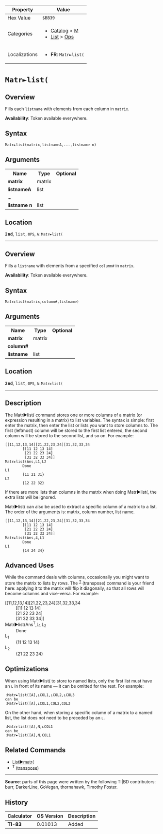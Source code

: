 | Property      | Value |
|---------------|-------|
| Hex Value     | `$BB39`|
| Categories    | <ul><li>[Catalog](<../categories/Catalog.md>) > [M](<../categories/Catalog.md#M>)</li><li>[List](<../categories/List.md>) > [Ops](<../categories/List.md#Ops>)</li></ul> |
| Localizations | <ul><li><b>FR</b>: `Matr►list(`</li></ul> |

# `Matr►list(`

## Overview
Fills each `listname` with elements from each column in `matrix`.


<b>Availability</b>: Token available everywhere.

## Syntax
`Matr►list(matrix,listnameA,...,listname n)`

## Arguments
<table>
<tr><th>Name</th><th>Type</th><th>Optional</th></tr>

<tr><td><b>matrix</b></td><td>matrix</td><td></td></tr>

<tr><td><b>listnameA</b></td><td>list</td><td></td></tr>

<tr><td><b>...</b></td><td></td><td></td></tr>

<tr><td><b>listname n</b></td><td>list</td><td></td></tr>

</table>

## Location
<tt><kbd><b>2nd</b></kbd></tt>, <kbd>list</kbd>, `OPS`, `A:Matr►list(`
<hr>

## Overview
Fills a `listname` with elements from a specified `column#` in `matrix`.


<b>Availability</b>: Token available everywhere.

## Syntax
`Matr►list(matrix,column#,listname)`

## Arguments
<table>
<tr><th>Name</th><th>Type</th><th>Optional</th></tr>

<tr><td><b>matrix</b></td><td>matrix</td><td></td></tr>

<tr><td><b>column#</b></td><td></td><td></td></tr>

<tr><td><b>listname</b></td><td>list</td><td></td></tr>

</table>

## Location
<tt><kbd><b>2nd</b></kbd></tt>, <kbd>list</kbd>, `OPS`, `A:Matr►list(`
<hr>

## Description

The Matr►list( command stores one or more columns of a matrix (or expression resulting in a matrix) to list variables. The syntax is simple: first enter the matrix, then enter the list or lists you want to store columns to. The first (leftmost) column will be stored to the first list entered, the second column will be stored to the second list, and so on. For example:

```ti-basic
[[11,12,13,14][21,22,23,24][31,32,33,34
        [[11 12 13 14]
         [21 22 23 24]
         [31 32 33 34]]
Matr►list(Ans,L1,L2
        Done
L1
        {11 21 31}
L2
        {12 22 32}
```

If there are more lists than columns in the matrix when doing Matr►list(, the extra lists will be ignored.

Matr►list( can also be used to extract a specific column of a matrix to a list. The order of the arguments is: matrix, column number, list name.

```ti-basic
[[11,12,13,14][21,22,23,24][31,32,33,34
        [[11 12 13 14]
         [21 22 23 24]
         [31 32 33 34]]
Matr►list(Ans,4,L1
        Done
L1
        {14 24 34}
```

## Advanced Uses

While the command deals with columns, occasionally you might want to store the matrix to lists by rows. The <sup><a href="transpose">T</a></sup> (transpose) command is your friend here: applying it to the matrix will flip it diagonally, so that all rows will become columns and vice-versa. For example:

[[11,12,13,14][21,22,23,24][31,32,33,34  
         [[11 12 13 14]  
         [21 22 23 24]  
         [31 32 33 34]]  
Matr►list(Ans<sup>T</sup>,L<sub>1</sub>,L<sub>2</sub>  
         Done  
L<sub>1</sub>  
         {11 12 13 14}  
L<sub>2</sub>  
         {21 22 23 24}

## Optimizations

When using Matr►list( to store to named lists, only the first list must have an ʟ in front of its name — it can be omitted for the rest. For example:

```ti-basic
:Matr►list([A],ʟCOL1,ʟCOL2,ʟCOL3
can be
:Matr►list([A],ʟCOL1,COL2,COL3
```

On the other hand, when storing a specific column of a matrix to a named list, the list does not need to be preceded by an ʟ.

```ti-basic
:Matr►list([A],N,ʟCOL1
can be
:Matr►list([A],N,COL1
```

## Related Commands

*   [List►matr(](List►matr\(.md)
*   <sup>T</sup> ([transpose](transpose.md))

* * *

**Source**: parts of this page were written by the following TI|BD contributors: burr, DarkerLine, GoVegan, thornahawk, Timothy Foster.

## History
| Calculator | OS Version | Description |
|------------|------------|-------------|
| <b>TI-83</b> | 0.01013 | Added |


